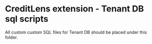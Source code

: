# CreditLens extension - Tenant DB sql scripts

All custom custom SQL files for Tenant DB should be placed under this folder.

